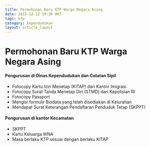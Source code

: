```yaml
---
title: Permohonan Baru KTP Warga Negara Asing
date: 2015-12-12 19:36 HKT
tags: ktp
category: kependudukan
layout: article_layout
---
```

# Permohonan Baru KTP Warga Negara Asing

#### Pengurusan di Dinas Kependudukan dan Catatan Sipil

- Fotocopy Kartu Izin Menetap (KITAP) dari Kantor Imigrasi
- Fotocopy Surat Tanda Menetap Diri (STMD) dari Kepolisian RI
- Fotocopy Passport
- Mengisi formulir Biodata yang telah disediakan di Kelurahan
- Mendapat Surat Keterangan Pendaftaran Penduduk Tetap (SKPPT)

#### Pengurusan di kantor Kecamatan

- SKPPT
- Kartu Keluarga WNA
- Masa berlaku KTP sesuai dengan berlaku KITAP

